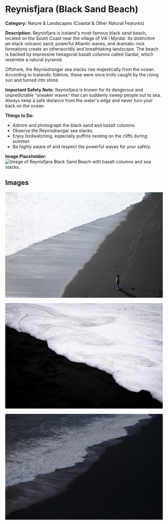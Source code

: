 # Reynisfjara (Black Sand Beach)

**Category:** Nature & Landscapes (Coastal & Other Natural Features)

**Description:**
Reynisfjara is Iceland's most famous black sand beach, located on the South Coast near the village of Vík í Mýrdal. Its distinctive jet-black volcanic sand, powerful Atlantic waves, and dramatic rock formations create an otherworldly and breathtaking landscape. The beach is backed by impressive hexagonal basalt columns called Gardar, which resemble a natural pyramid.

Offshore, the Reynisdrangar sea stacks rise majestically from the ocean. According to Icelandic folklore, these were once trolls caught by the rising sun and turned into stone.

**Important Safety Note:** Reynisfjara is known for its dangerous and unpredictable "sneaker waves" that can suddenly sweep people out to sea. Always keep a safe distance from the water's edge and never turn your back on the ocean.

**Things to Do:**
*   Admire and photograph the black sand and basalt columns.
*   Observe the Reynisdrangar sea stacks.
*   Enjoy birdwatching, especially puffins nesting on the cliffs during summer.
*   Be highly aware of and respect the powerful waves for your safety.

**Image Placeholder:**
![Image of Reynisfjara Black Sand Beach with basalt columns and sea stacks.](placeholder_reynisfjara.jpg)

## Images

![Reynisfjara Black Sand Beach - Image 1](../attraction_images/reynisfjara_black_sand_beach/reynisfjara_black_sand_beach_pexels_7251f102.jpg)

![Reynisfjara Black Sand Beach - Image 2](../attraction_images/reynisfjara_black_sand_beach/reynisfjara_black_sand_beach_pexels_9c385f67.jpg)

![Reynisfjara Black Sand Beach - Image 3](../attraction_images/reynisfjara_black_sand_beach/reynisfjara_black_sand_beach_pexels_d8245679.jpg)